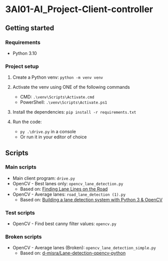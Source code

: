 # 3AI01-AI_Project-Client-controller

## Getting started
### Requirements
- Python 3.10

### Project setup
1. Create a Python venv: `python -m venv venv`
	
2. Activate the venv using ONE of the following commands
	- CMD: `.\venv\Scripts\Activate.cmd`
	- PowerShell: `.\venv\Scripts\Activate.ps1`
	
3. Install the dependencies: `pip install -r requirements.txt`

4. Run the code:
	- `py .\drive.py` in a console
	- Or run it in your editor of choice


## Scripts
### Main scripts
- Main client program: `drive.py`
- OpenCV - Best lanes only: `opencv_lane_detection.py`
  - Based on: [Finding Lane Lines on the Road
](https://jefflirion.github.io/udacity_car_nanodegree_project01/P1.html)
- OpenCV - Average lanes: `road_lane_detection (1).py`
  - Based on: [Building a lane detection system
with Python 3 & OpenCV](https://medium.com/analytics-vidhya/building-a-lane-detection-system-f7a727c6694)

### Test scripts
- OpenCV - Find best canny filter values: `opencv.py`

### Broken scripts
- OpenCV - Average lanes (Broken): `opencv_lane_detection_simple.py`
  - Based on: [d-misra/Lane-detection-opencv-python
](https://github.com/d-misra/Lane-detection-opencv-python/blob/master/Lane-detection-opencv.ipynb)